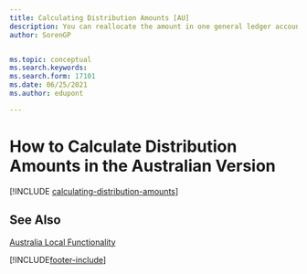 ```yaml
---
title: Calculating Distribution Amounts [AU]
description: You can reallocate the amount in one general ledger account to other general ledger accounts so that the balances of your accounts remain proportionate to one another in the Australian version.
author: SorenGP


ms.topic: conceptual
ms.search.keywords:
ms.search.form: 17101
ms.date: 06/25/2021
ms.author: edupont

---
```

# How to Calculate Distribution Amounts in the Australian Version

[!INCLUDE [calculating-distribution-amounts](../includes/AUNZ/calculating-distribution-amounts.md)]

## See Also

[Australia Local Functionality](australia-local-functionality.md)  


[!INCLUDE[footer-include](../../includes/footer-banner.md)]